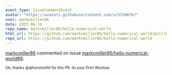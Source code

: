 ```yaml
---
event_type: IssueCommentEvent
avatar: "https://avatars.githubusercontent.com/u/5720676?"
user: markcmiller86
date: 2023-06-15
repo_name: markcmiller86/hello-numerical-world
html_url: https://github.com/markcmiller86/hello-numerical-world/pull/8
repo_url: https://github.com/markcmiller86/hello-numerical-world
---
```


<a href='https://github.com/markcmiller86' target='_blank'>markcmiller86</a> commented on issue <a href='https://github.com/markcmiller86/hello-numerical-world/pull/8' target='_blank'>markcmiller86/hello-numerical-world#8</a>.

<small>Ok, thanks @qthurston00 for this PR. Its your first! Woohoo 